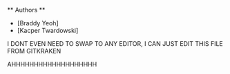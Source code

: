 ** Authors **
- [Braddy Yeoh]
- [Kacper Twardowski]

I DONT EVEN NEED TO SWAP TO ANY EDITOR, I CAN JUST EDIT THIS FILE FROM GITKRAKEN

AHHHHHHHHHHHHHHHHHHH